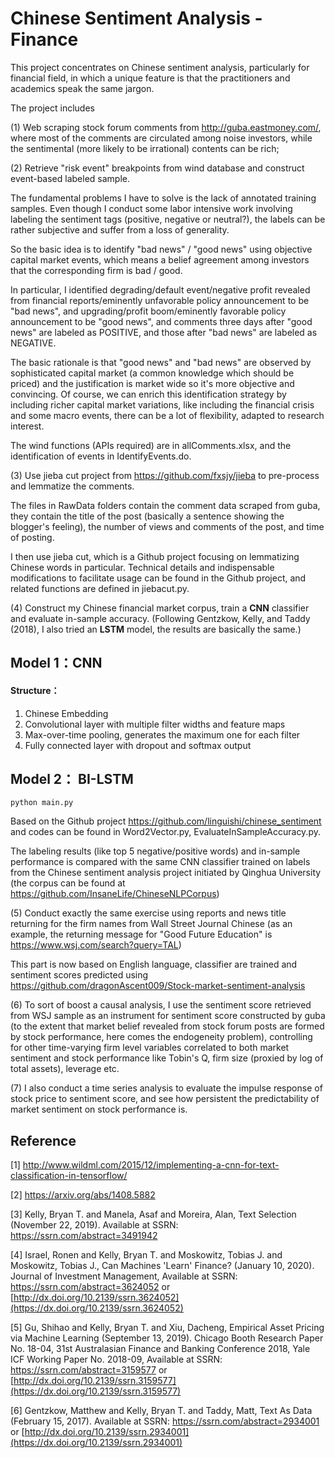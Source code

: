 # Chinese Sentiment Analysis - Finance

This project concentrates on Chinese sentiment analysis, particularly for financial field, in which a unique feature is that the practitioners and academics speak the same jargon.

The project includes

(1) Web scraping stock forum comments from http://guba.eastmoney.com/, where most of the comments are circulated among noise investors, while the sentimental (more likely to be irrational) contents can be rich;

(2) Retrieve "risk event" breakpoints from wind database and construct event-based labeled sample. 

The fundamental problems I have to solve is the lack of annotated training samples. Even though I conduct some labor intensive work involving labeling the sentiment tags (positive, negative or neutral?), the labels can be rather subjective and suffer from a loss of generality. 

So the basic idea is to identify "bad news" / "good news" using objective capital market events, which means a belief agreement among investors that the corresponding firm is bad / good. 

In particular, I identified degrading/default event/negative profit revealed from financial reports/eminently unfavorable policy announcement to be "bad news", and upgrading/profit boom/eminently favorable policy announcement to be "good news", and comments three days after "good news" are labeled as POSITIVE, and those after "bad news" are labeled as NEGATIVE. 

The basic rationale is that "good news" and "bad news" are observed by sophisticated capital market (a common knowledge which should be priced) and the justification is market wide so it's more objective and convincing. Of course, we can enrich this identification strategy by including richer capital market variations, like including the financial crisis and some macro events, there can be a lot of flexibility, adapted to research interest.

The wind functions (APIs required) are in allComments.xlsx, and the identification of events in IdentifyEvents.do.

(3) Use jieba cut project from https://github.com/fxsjy/jieba to pre-process and lemmatize the comments.

The files in RawData folders contain the comment data scraped from guba, they contain the title of the post (basically a sentence showing the blogger's feeling), the number of views and comments of the post, and time of posting.

I then use jieba cut, which is a Github project focusing on lemmatizing Chinese words in particular. Technical details and indispensable modifications to facilitate usage can be found in the Github project, and related functions are defined in jiebacut.py.

(4) Construct my Chinese financial market corpus, train a **CNN** classifier and evaluate in-sample accuracy. (Following Gentzkow, Kelly, and Taddy (2018), I also tried an **LSTM** model, the results are basically the same.)

## Model 1：CNN

#### Structure：

1. Chinese Embedding
2. Convolutional  layer with multiple filter widths and feature maps
3. Max-over-time pooling, generates the maximum one for each filter
4. Fully connected layer with dropout and softmax output



## Model 2： BI-LSTM



```
python main.py
```


Based on the Github project https://github.com/linguishi/chinese_sentiment and codes can be found in Word2Vector.py, EvaluateInSampleAccuracy.py.

The labeling results (like top 5 negative/positive words) and in-sample performance is compared with the same CNN classifier trained on labels from the Chinese sentiment analysis project initiated by Qinghua University (the corpus can be found at https://github.com/InsaneLife/ChineseNLPCorpus)

(5) Conduct exactly the same exercise using reports and news title returning for the firm names from Wall Street Journal Chinese (as an example, the returning message for "Good Future Education" is https://www.wsj.com/search?query=TAL)

This part is now based on English language, classifier are trained and sentiment scores predicted using https://github.com/dragonAscent009/Stock-market-sentiment-analysis

(6) To sort of boost a causal analysis, I use the sentiment score retrieved from WSJ sample as an instrument for sentiment score constructed by guba (to the extent that market belief revealed from stock forum posts are formed by stock performance, here comes the endogeneity problem), controlling for other time-varying firm level variables correlated to both market sentiment and stock performance like Tobin's Q, firm size (proxied by log of total assets), leverage etc.

(7) I also conduct a time series analysis to evaluate the impulse response of stock price to sentiment score, and see how persistent the predictability of market sentiment on stock performance is.




 ## Reference

 [1] http://www.wildml.com/2015/12/implementing-a-cnn-for-text-classification-in-tensorflow/

 [2] https://arxiv.org/abs/1408.5882

 [3] Kelly, Bryan T. and Manela, Asaf and Moreira, Alan, Text Selection (November 22, 2019). Available at SSRN: https://ssrn.com/abstract=3491942

 [4] Israel, Ronen and Kelly, Bryan T. and Moskowitz, Tobias J. and Moskowitz, Tobias J., Can Machines 'Learn' Finance? (January 10, 2020). Journal of Investment Management, Available at SSRN: https://ssrn.com/abstract=3624052 or [http://dx.doi.org/10.2139/ssrn.3624052](https://dx.doi.org/10.2139/ssrn.3624052)

 [5] Gu, Shihao and Kelly, Bryan T. and Xiu, Dacheng, Empirical Asset Pricing via Machine Learning (September 13, 2019). Chicago Booth Research Paper No. 18-04, 31st Australasian Finance and Banking Conference 2018, Yale ICF Working Paper No. 2018-09, Available at SSRN: https://ssrn.com/abstract=3159577 or [http://dx.doi.org/10.2139/ssrn.3159577](https://dx.doi.org/10.2139/ssrn.3159577)

 [6] Gentzkow, Matthew and Kelly, Bryan T. and Taddy, Matt, Text As Data (February 15, 2017). Available at SSRN: https://ssrn.com/abstract=2934001 or [http://dx.doi.org/10.2139/ssrn.2934001](https://dx.doi.org/10.2139/ssrn.2934001)
